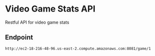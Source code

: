 # Video Game Stats API
 Restful API for video game stats
## Endpoint
```bash
http://ec2-18-216-48-96.us-east-2.compute.amazonaws.com:8081/game/1
```
